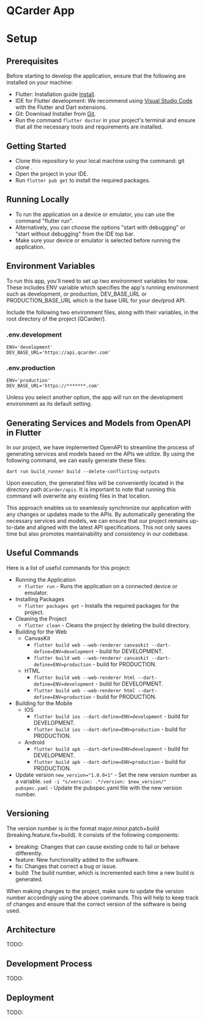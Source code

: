 # QCarder App

# Setup
## Prerequisites

Before starting to develop the application, ensure that the following are installed on your machine:

- Flutter: Installation guide [Install](https://docs.flutter.dev/get-started/install).
- IDE for Flutter development: We recommend using [Visual Studio Code](https://code.visualstudio.com/)
  with the Flutter and Dart extensions.
- Git: Download Installer from [Git](https://git-scm.com/download/win).
- Run the command `flutter doctor` in your project's terminal and ensure that all the necessary
  tools and requirements are installed.

## Getting Started

- Clone this repository to your local machine using the command: git clone <repository-url>.
- Open the project in your IDE.
- Run `flutter pub get` to install the required packages.

## Running Locally

- To run the application on a device or emulator, you can use the command "flutter run".
- Alternatively, you can choose the options "start with debugging" or "start without debugging" from the IDE top bar.
- Make sure your device or emulator is selected before running the application.

## Environment Variables

To run this app, you'll need to set up two environment variables for now. These includes ENV variable which
specifies the app's running environment such as development, or production,
DEV_BASE_URL or PRODUCTION_BASE_URL which is the base URL for your dev/prod API.

Include the following two environment files, along with their variables, in the root directory of the project (QCarder/).
  ### .env.development
    ENV='development'
    DEV_BASE_URL='https://api.qcarder.com'

  ### .env.production
    ENV='production'
    DEV_BASE_URL='https://*******.com'

Unless you select another option, the app will run on the development environment as its default setting.

## Generating Services and Models from OpenAPI in Flutter

In our project, we have implemented OpenAPI to streamline the process of generating services and models based on the APIs we utilize. By using the following command, we can easily generate these files:

```
dart run build_runner build --delete-conflicting-outputs
```

Upon execution, the generated files will be conveniently located in the directory path `QCarder/apis`. It is important to note that running this command will overwrite any existing files in that location.

This approach enables us to seamlessly synchronize our application with any changes or updates made to the APIs. By automatically generating the necessary services and models, we can ensure that our project remains up-to-date and aligned with the latest API specifications. This not only saves time but also promotes maintainability and consistency in our codebase.
## Useful Commands

Here is a list of useful commands for this project:

- Running the Application
  - `flutter run` - Runs the application on a connected device or emulator.
- Installing Packages
  - `flutter packages get` - Installs the required packages for the project.
- Cleaning the Project
  - `flutter clean` - Cleans the project by deleting the build directory.
- Building for the Web
  - CanvasKit
    - `flutter build web --web-renderer canvaskit --dart-define=ENV=development` - build for DEVELOPMENT.
    - `flutter build web --web-renderer canvaskit --dart-define=ENV=production` - build for PRODUCTION.
  - HTML
    - `flutter build web --web-renderer html --dart-define=ENV=development` - build for DEVELOPMENT.
    - `flutter build web --web-renderer html --dart-define=ENV=production` - build for PRODUCTION.
- Building for the Mobile
  - IOS
    - `flutter build ios --dart-define=ENV=development` - build for DEVELOPMENT.
    - `flutter build ios --dart-define=ENV=production` - build for PRODUCTION.
  - Android
    - `flutter build apk --dart-define=ENV=development` - build for DEVELOPMENT.
    - `flutter build apk --dart-define=ENV=production` - build for PRODUCTION.
- Update version
  `new_version="1.0.0+1"` - Set the new version number as a variable.
  `sed -i "s/version: .*/version: $new_version/" pubspec.yaml` - Update the pubspec.yaml file with the new version number.

## Versioning

The version number is in the format major.minor.patch+build (breaking.feature.fix+build). It consists of the following components:

- breaking: Changes that can cause existing code to fail or behave differently.
- feature: New functionality added to the software.
- fix: Changes that correct a bug or issue.
- build: The build number, which is incremented each time a new build is generated.

When making changes to the project, make sure to update the version number accordingly using the above commands.
This will help to keep track of changes and ensure that the correct version of the software is being used.

## Architecture

TODO:

## Development Process
TODO:

## Deployment
TODO:
